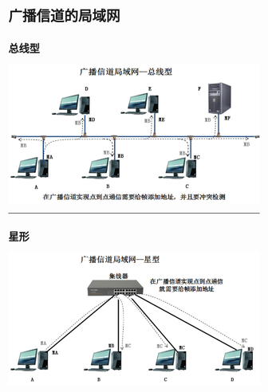 # 广播信道的局域网
## 总线型
![Bus-Type-Network](./assets/Bus-Type-Network.png)

---
## 星形
![Star-Type-Network](./assets/Star-Type-Network.png)
